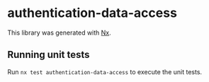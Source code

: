 # authentication-data-access

This library was generated with [Nx](https://nx.dev).

## Running unit tests

Run `nx test authentication-data-access` to execute the unit tests.
